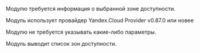 Модулю требуется информация о выбранной зоне доступности.

Модуль использует провайдер Yandex.Cloud Provider v0.87.0 или новее

Модулю не требуется указывать какие-либо параметры.

Модуль выводит список зон доступности.